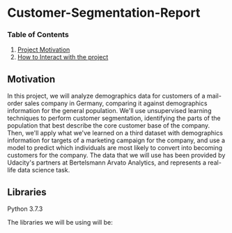 # Customer-Segmentation-Report

### Table of Contents

1. [Project Motivation](#motivation)
2. [How to Interact with the project](#libraries)

## Motivation
In this project, we will analyze demographics data for customers of a mail-order sales company in Germany, comparing it against demographics information for the general population. We'll use unsupervised learning techniques to perform customer segmentation, identifying the parts of the population that best describe the core customer base of the company. Then, we'll apply what we've learned on a third dataset with demographics information for targets of a marketing campaign for the company, and use a model to predict which individuals are most likely to convert into becoming customers for the company. The data that we will use has been provided by Udacity's partners at Bertelsmann Arvato Analytics, and represents a real-life data science task.

## Libraries
Python 3.7.3

The libraries we will be using will be:
